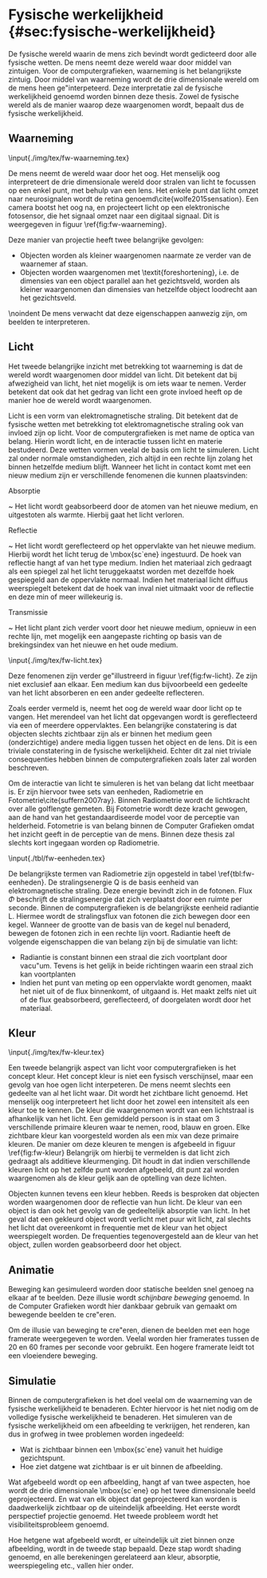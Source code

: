# Fysische werkelijkheid {#sec:fysische-werkelijkheid}

De fysische wereld waarin de mens zich bevindt wordt gedicteerd door alle 
fysische wetten. De mens neemt deze wereld waar door middel van zintuigen. Voor 
de computergrafieken, waarneming is het belangrijkste zintuig. Door middel van 
waarneming wordt de drie dimensionale wereld om de mens heen ge\"interpeteerd. 
Deze interpretatie zal de fysische werkelijkheid genoemd worden binnen deze 
thesis. Zowel de fysische wereld als de manier waarop deze waargenomen wordt,
bepaalt dus de fysische werkelijkheid.  

## Waarneming

\input{./img/tex/fw-waarneming.tex}

De mens neemt de wereld waar door het oog. Het menselijk oog interpreteert de
drie dimensionale wereld door stralen van licht te focussen op een enkel punt, 
met behulp van een lens. Het enkele punt dat licht omzet naar neurosignalen 
wordt de retina genoemd\cite{wolfe2015sensation}. Een camera bootst het oog na, 
en projecteert licht op een elektronische fotosensor, die het signaal omzet naar een 
digitaal signaal. Dit is weergegeven in figuur \ref{fig:fw-waarneming}.  

Deze manier van projectie heeft twee belangrijke gevolgen:  

* Objecten worden als kleiner waargenomen naarmate ze verder van de waarnemer af
  staan.  
* Objecten worden waargenomen met \textit{foreshortening}, i.e. de dimensies van een 
  object parallel aan het gezichtsveld, worden als kleiner waargenomen dan 
  dimensies van hetzelfde object loodrecht aan het gezichtsveld.  
  
\noindent De mens verwacht dat deze eigenschappen aanwezig zijn, om beelden te 
interpreteren. 

## Licht

Het tweede belangrijke inzicht met betrekking tot waarneming is dat de wereld wordt 
waargenomen door middel van licht. Dit betekent dat bij afwezigheid van licht, het niet
mogelijk is om iets waar te nemen. Verder betekent dat ook dat het gedrag van
licht een grote invloed heeft op de manier hoe de wereld wordt waargenomen.  


Licht is een vorm van elektromagnetische straling. Dit betekent dat de fysische wetten
met betrekking tot elektromagnetische straling ook van invloed zijn op licht.
Voor de computergrafieken is met name de optica van belang. Hierin wordt licht,
en de interactie tussen licht en materie bestudeerd. Deze wetten vormen veelal de 
basis om licht te simuleren. Licht zal
onder normale omstandigheden, zich altijd in een rechte lijn zolang het binnen
hetzelfde medium blijft. Wanneer het licht in contact komt met een nieuw medium
zijn er verschillende fenomenen die kunnen plaatsvinden:

Absorptie

  ~  Het licht wordt geabsorbeerd door de atomen van het nieuwe medium, en 
     uitgestoten als warmte. Hierbij gaat het licht verloren.
  
Reflectie

  ~  Het licht wordt gereflecteerd op het oppervlakte van het nieuwe medium.
     Hierbij wordt het licht terug de \mbox{sc\`ene} ingestuurd. 
     De hoek van reflectie hangt af van het type medium. Indien het materiaal
     zich gedraagt als een spiegel zal het licht teruggekaatst worden 
     met dezelfde hoek gespiegeld aan de oppervlakte normaal.
     Indien het materiaal licht diffuus weerspiegelt betekent dat de hoek 
     van inval niet uitmaakt voor de reflectie en deze min of meer 
     willekeurig is. 
     
 Transmissie

  ~  Het licht plant zich verder voort door het nieuwe medium, opnieuw in een
     rechte lijn, met mogelijk een aangepaste richting op basis van de 
     brekingsindex van het nieuwe en het oude medium.
    

\input{./img/tex/fw-licht.tex}

Deze fenomenen zijn verder ge\"illustreerd in figuur \ref{fig:fw-licht}. Ze zijn 
niet exclusief aan elkaar. Een medium kan dus bijvoorbeeld een gedeelte van het
licht absorberen en een ander gedeelte reflecteren.  

Zoals eerder vermeld is, neemt het oog de wereld waar door licht op te vangen.
Het merendeel van het licht dat opgevangen wordt is gereflecteerd via een of 
meerdere oppervlaktes. Een belangrijke constatering is dat objecten slechts 
zichtbaar zijn als er binnen het medium geen (onderzichtige) andere media liggen 
tussen het object en de lens. Dit is een triviale constatering in de fysische
werkelijkheid. Echter dit zal niet triviale consequenties hebben binnen de 
computergrafieken zoals later zal worden beschreven.

Om de interactie van licht te simuleren is het van belang dat licht meetbaar is.
Er zijn hiervoor twee sets van eenheden, Radiometrie en Fotometrie\cite{suffern2007ray}. Binnen 
Radiometrie wordt de lichtkracht over alle golflengte gemeten. Bij 
Fotometrie wordt deze kracht gewogen, aan de hand van het gestandaardiseerde
model voor de perceptie van helderheid. Fotometrie is van belang binnen de Computer Grafieken 
omdat het inzicht geeft in de perceptie van de mens. Binnen 
deze thesis zal slechts kort ingegaan worden op Radiometrie.  

\input{./tbl/fw-eenheden.tex}

De belangrijkste termen van Radiometrie zijn opgesteld in tabel \ref{tbl:fw-eenheden}. 
De stralingsenergie Q is de basis eenheid van elektromagnetische straling. 
Deze energie bevindt zich in de fotonen. Flux $\Phi$ beschrijft de 
stralingsenergie dat zich verplaatst door een ruimte per seconde.
Binnen de computergrafieken is de belangrijkste eenheid 
radiantie L. Hiermee wordt de stralingsflux van fotonen die zich bewegen 
door een kegel. Wanneer de grootte van de basis van de kegel nul benaderd, 
bewegen de fotonen zich in een rechte lijn voort.
Radiantie heeft de volgende  eigenschappen die van belang zijn bij 
de simulatie van licht:

* Radiantie is constant binnen een straal die zich voortplant door vacu\"um. 
  Tevens is het gelijk in beide richtingen waarin een straal zich kan voortplanten
* Indien het punt van meting op een oppervlakte wordt genomen, maakt het niet 
  uit of de flux binnenkomt, of uitgaand is. Het maakt zelfs niet uit of de 
  flux geabsorbeerd, gereflecteerd, of doorgelaten wordt door het materiaal.

## Kleur

\input{./img/tex/fw-kleur.tex}

Een tweede belangrijk aspect van licht voor computergrafieken is het concept 
kleur. Het concept kleur is niet een fysisch verschijnsel, maar een gevolg
van hoe ogen licht interpeteren. De mens neemt slechts een gedeelte van al het 
licht waar. Dit wordt het zichtbare licht genoemd. Het menselijk oog 
interpreteert het licht door het zowel een intensiteit als een kleur toe te 
kennen. De kleur die waargenomen wordt van een lichtstraal is afhankelijk van 
het licht. Een gemiddeld persoon is in staat om 3 verschillende primaire kleuren 
waar te nemen, rood, blauw en groen. Elke zichtbare kleur kan voorgesteld worden
als een mix van deze primaire kleuren. De manier om deze kleuren te mengen
is afgebeeld in figuur \ref{fig:fw-kleur} Belangrijk om hierbij te vermelden is 
dat licht zich gedraagt als additieve kleurmenging. Dit houdt in dat indien 
verschillende kleuren licht op het zelfde punt worden afgebeeld, dit punt zal 
worden waargenomen als de kleur gelijk aan de optelling van deze lichten.  

Objecten kunnen tevens een kleur hebben. Reeds is besproken dat objecten worden
waargenomen door de reflectie van hun licht. De kleur van een object is dan ook
het gevolg van de gedeeltelijk absorptie van licht. In het geval dat een 
gekleurd object wordt verlicht met puur wit licht, zal slechts het licht dat 
overeenkomt in frequentie met de kleur van het object weerspiegelt worden. 
De frequenties tegenovergesteld aan de kleur van het object, zullen worden 
geabsorbeerd door het object.  

## Animatie

Beweging kan gesimuleerd worden door statische beelden snel genoeg na elkaar af 
te beelden. Deze illusie wordt *schijnbare beweging* genoemd. In de Computer Grafieken
wordt hier dankbaar gebruik van gemaakt om bewegende beelden te cre\"eren. 

Om de illusie van beweging te cre\"eren, dienen de beelden met een hoge framerate
weergegeven te worden. Veelal worden hier framerates tussen de 20 en 60 frames
per seconde voor gebruikt. Een hogere framerate leidt tot een vloeiendere 
beweging.

## Simulatie

Binnen de computergrafieken is het doel veelal om de waarneming van de fysische werkelijkheid te benaderen.
Echter hiervoor is het niet nodig om de volledige fysische werkelijkheid te 
benaderen. Het simuleren van de fysische werkelijkheid om een afbeelding te 
verkrijgen, het renderen, kan dus in grofweg in twee problemen worden ingedeeld:  

* Wat is zichtbaar binnen een \mbox{sc\`ene} vanuit het huidige gezichtspunt.  
* Hoe ziet datgene wat zichtbaar is er uit binnen de afbeelding.  

Wat afgebeeld wordt op een afbeelding, hangt af van twee aspecten, hoe wordt de 
drie dimensionale \mbox{sc\`ene} op het twee dimensionale beeld geprojecteerd. En wat van elk object dat geprojecteerd 
kan worden is daadwerkelijk zichtbaar op de uiteindelijk afbeelding. Het eerste
wordt perspectief projectie genoemd. Het tweede probleem wordt het 
visibiliteitsprobleem genoemd.  

Hoe hetgene wat afgebeeld wordt, er uiteindelijk uit ziet binnen onze 
afbeelding, wordt in de tweede stap bepaald. Deze stap wordt shading genoemd, 
en alle berekeningen gerelateerd aan kleur, absorptie, weerspiegeling etc., 
vallen hier onder.  

